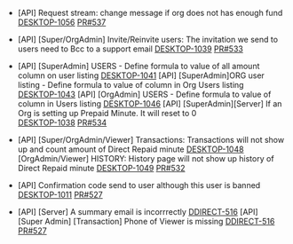 - [API] Request stream: change message if org does not has enough fund
[DESKTOP-1056](https://dropin.atlassian.net/browse/DESKTOP-1056)
[PR#537](https://github.com/dropininc/dropin-api-v2/pull/537)

- [API] [Super/OrgAdmin] Invite/Reinvite users: The invitation we send to users need to Bcc to a support email
[DESKTOP-1039](https://dropin.atlassian.net/browse/DESKTOP-1039)
[PR#533](https://github.com/dropininc/dropin-api-v2/pull/533)

- [API] [SuperAdmin] USERS - Define formula to value of all amount column on user listing
[DESKTOP-1041](https://dropin.atlassian.net/browse/DESKTOP-1041)
[API] [SuperAdmin]ORG user listing - Define formula to value of column in Org Users listing
[DESKTOP-1043](https://dropin.atlassian.net/browse/DESKTOP-1043)
[API] [OrgAdmin] USERS - Define formula to value of column in Users listing
[DESKTOP-1046](https://dropin.atlassian.net/browse/DESKTOP-1046)
[API] [SuperAdmin][Server] If an Org is setting up Prepaid Minute. It will reset to 0	
[DESKTOP-1038](https://dropin.atlassian.net/browse/DESKTOP-1038)
[PR#534](https://github.com/dropininc/dropin-api-v2/pull/534) 

- [API] [Super/OrgAdmin/Viewer] Transactions: Transactions will not show up and count amount of Direct Repaid minute
[DESKTOP-1048](https://dropin.atlassian.net/browse/DESKTOP-1048)
[OrgAdmin/Viewer] HISTORY: History page will not show up history of Direct Repaid minute
[DESKTOP-1049](https://dropin.atlassian.net/browse/DESKTOP-1049)
[PR#532](https://github.com/dropininc/dropin-api-v2/pull/532)

- [API] Confirmation code send to user although this user is banned
[DESKTOP-1011](https://dropin.atlassian.net/browse/DESKTOP-1011)
[PR#527](https://github.com/dropininc/dropin-api-v2/pull/527)

- [API] [Server] A summary email is incorrrectly
[DDIRECT-516](https://dropin.atlassian.net/browse/DDIRECT-516)
[API] [Super Admin] [Transaction] Phone of Viewer is missing
[DDIRECT-516](https://dropin.atlassian.net/browse/DDIRECT-517)
[PR#527](https://github.com/dropininc/dropin-api-v2/pull/527)




